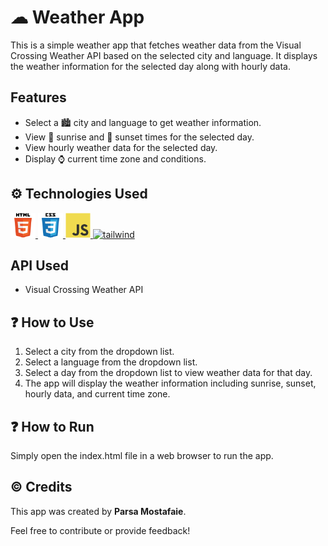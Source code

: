 # ☁ Weather App

This is a simple weather app that fetches weather data from the Visual Crossing Weather API based on the selected city and language. It displays the weather information for the selected day along with hourly data.

## Features
- Select a 🏙 city and language to get weather information.
- View 🌄 sunrise and 🌇 sunset times for the selected day.
- View hourly weather data for the selected day.
- Display ⌚ current time zone and conditions.

## ⚙ Technologies Used
<p align="left">  <a href="https://www.w3.org/html/" target="_blank" rel="noreferrer"> <img src="https://raw.githubusercontent.com/devicons/devicon/master/icons/html5/html5-original-wordmark.svg" alt="html5" width="40" height="40"/> </a> <a href="https://www.w3schools.com/css/" target="_blank" rel="noreferrer"> <img src="https://raw.githubusercontent.com/devicons/devicon/master/icons/css3/css3-original-wordmark.svg" alt="css3" width="40" height="40"/> </a> <a href="https://developer.mozilla.org/en-US/docs/Web/JavaScript" target="_blank" rel="noreferrer"> <img src="https://raw.githubusercontent.com/devicons/devicon/master/icons/javascript/javascript-original.svg" alt="javascript" width="40" height="40"/> </a> <a href="https://tailwindcss.com/" target="_blank" rel="noreferrer"> <img src="https://www.vectorlogo.zone/logos/tailwindcss/tailwindcss-icon.svg" alt="tailwind" width="40" height="40"/> </a> </p>

## API Used
- Visual Crossing Weather API

## ❓ How to Use
1. Select a city from the dropdown list.
2. Select a language from the dropdown list.
3. Select a day from the dropdown list to view weather data for that day.
4. The app will display the weather information including sunrise, sunset, hourly data, and current time zone.

## ❓ How to Run
Simply open the index.html file in a web browser to run the app.

## © Credits
This app was created by <b>Parsa Mostafaie</b>.

Feel free to contribute or provide feedback!
